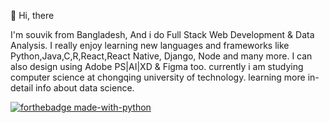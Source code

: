 👋 Hi, there

I'm souvik from Bangladesh, And i do Full Stack Web Development & Data Analysis. I really enjoy learning new languages and frameworks like Python,Java,C,R,React,React Native,
Django, Node and many more. I can also design using Adobe PS|AI|XD & Figma too. currently i am studying computer science at chongqing university of technology. learning
more in-detail info about data science. 

[![forthebadge made-with-python](http://ForTheBadge.com/images/badges/made-with-python.svg)](https://www.python.org/)
